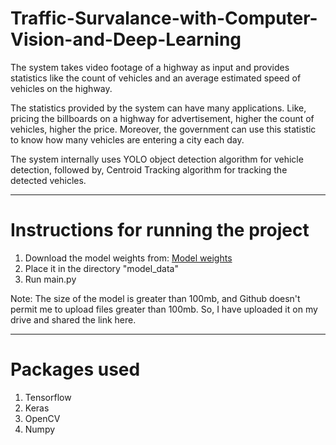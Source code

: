 # Traffic-Survalance-with-Computer-Vision-and-Deep-Learning
The system takes video footage of a highway as input and provides statistics like the count of vehicles and an average estimated speed of vehicles on the highway. 

The statistics provided by the system can have many applications. Like, pricing the billboards on a highway for advertisement, higher the count of vehicles, higher the price. Moreover, the government can use this statistic to know how many vehicles are entering a city each day. 

The system internally uses YOLO object detection algorithm for vehicle detection, followed by, Centroid Tracking algorithm for tracking the detected vehicles.

_____________________________________________________________________________________________________________________________

# Instructions for running the project
1. Download the model weights from: <a href="https://drive.google.com/open?id=135qLm2XX46M7zBpsUjlSKNNzKt-A-r4F">Model weights</a>
2. Place it in the directory "model_data"
3. Run main.py

Note: The size of the model is greater than 100mb, and Github doesn't permit me to upload files greater than 100mb. So, I have uploaded it on my drive and shared the link here.
_____________________________________________________________________________________________________________________________

# Packages used
1. Tensorflow
2. Keras
3. OpenCV
4. Numpy

